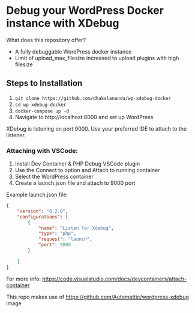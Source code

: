 # Debug your WordPress Docker instance with XDebug

What does this repository offer?

- A fully debuggable WordPress docker instance
- Limit of upload_max_filesize increased to upload plugins with high filesize

## Steps to Installation

1. `git clone https://github.com/dhakalananda/wp-xdebug-docker`
2. `cd wp-xdebug-docker`
3. `docker-compose up -d`
4. Navigate to http://localhost:8000 and set up WordPress

XDebug is listening on port 9000. Use your preferred IDE to attach to the listener.

### Attaching with VSCode:

1. Install Dev Container & PHP Debug VSCode plugin
2. Use the Connect to option and Attach to running container
3. Select the WordPress container
4. Create a launch.json file and attach to 9000 port

Example launch.json file:
```json
{
    "version": "0.2.0",
    "configurations": [
        {
            "name": "Listen for Xdebug",
            "type": "php",
            "request": "launch",
            "port": 9000
        }
        
    ]
}
   ```

For more info: https://code.visualstudio.com/docs/devcontainers/attach-container

This repo makes use of https://github.com/Automattic/wordpress-xdebug image
